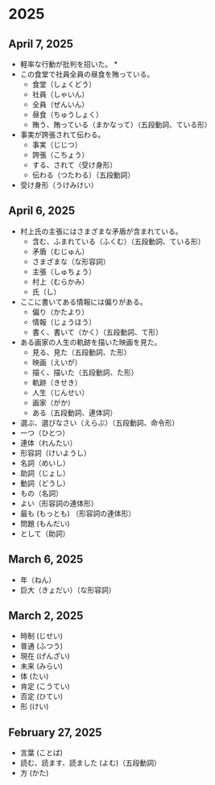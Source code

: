 # 2025
<!-- 
   ０4
-->
## April 7, 2025
* 軽率な行動が批判を招いた。
  * 
* この食堂で社員全員の昼食を賄っている。
  * 食堂（しょくどう）   
  * 社員（しゃいん）
  * 全員（ぜんいん）
  * 昼食（ちゅうしょく）
  * 賄う、賄っている（まかなって）（五段動詞、ている形）
* 事実が誇張されて伝わる。
  * 事実（じじつ）
  * 誇張（こちょう）
  * する、されて（受け身形）
  * 伝わる（つたわる）（五段動詞）
* 受け身形（うけみけい）
## April 6, 2025
* 村上氏の主張にはさまざまな矛盾が含まれている。
  * 含む、ふまれている（ふくむ）（五段動詞、ている形）
  * 矛盾（むじゅん）
  * さまざまな（な形容詞）
  * 主張（しゅちょう）
  * 村上（むらかみ）
  * 氏（し）
* ここに書いてある情報には偏りがある。
  * 偏り（かたより）
  * 情報（じょうほう）
  * 書く、書いて（かく）（五段動詞、て形）
* ある画家の人生の軌跡を描いた映画を見た。
  * 見る、見た（五段動詞、た形）
  * 映画（えいが）
  * 描く、描いた（五段動詞、た形）
  * 軌跡（きせき）
  * 人生（じんせい）
  * 画家（がか）
  * ある（五段動詞、連体詞）
* 選ぶ、選びなさい（えらぶ）（五段動詞、命令形）
* 一つ（ひとつ）
* 連体（れんたい）
* 形容詞（けいようし）
* 名詞（めいし）
* 助詞（じょし）
* 動詞（どうし）
* もの（名詞）
* よい（形容詞の連体形）
* 最も (もっとも) （形容詞の連体形）
* 問題 (もんだい)
* として（助詞）
## March 6, 2025
* 年（ねん）
* 巨大（きょだい）（な形容詞）
## March 2, 2025
* 時制 (じせい)
* 普通 (ふつう)
* 現在 (げんざい)
* 未来 (みらい)
* 体 (たい)
* 肯定 (こうてい)
* 否定 (ひてい)
* 形 (けい)
## February 27, 2025
* 言葉 (ことば)  
* 読む、読ます、読ました (よむ)（五段動詞）
* 方 (かた)
